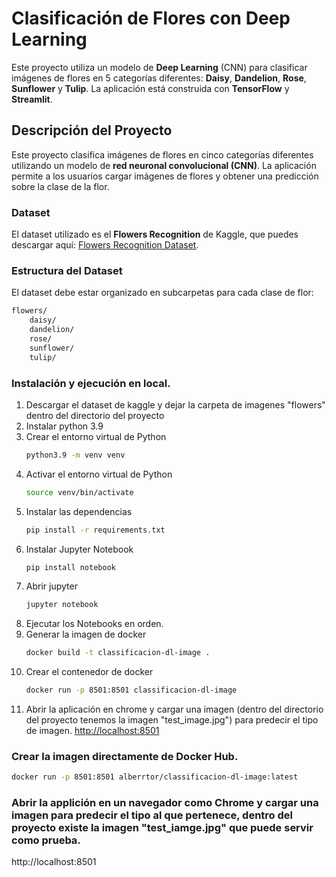 # Clasificación de Flores con Deep Learning

Este proyecto utiliza un modelo de **Deep Learning** (CNN) para clasificar imágenes de flores en 5 categorías diferentes: **Daisy**, **Dandelion**, **Rose**, **Sunflower** y **Tulip**. La aplicación está construida con **TensorFlow** y **Streamlit**.

## Descripción del Proyecto

Este proyecto clasifica imágenes de flores en cinco categorías diferentes utilizando un modelo de **red neuronal convolucional (CNN)**. La aplicación permite a los usuarios cargar imágenes de flores y obtener una predicción sobre la clase de la flor.

### Dataset

El dataset utilizado es el **Flowers Recognition** de Kaggle, que puedes descargar aquí: [Flowers Recognition Dataset](https://www.kaggle.com/datasets/alxmamaev/flowers-recognition).

### Estructura del Dataset

El dataset debe estar organizado en subcarpetas para cada clase de flor:

```bash
flowers/
    daisy/
    dandelion/
    rose/
    sunflower/
    tulip/
```

### Instalación y ejecución en local.
1. Descargar el dataset de kaggle y dejar la carpeta de imagenes "flowers" dentro del directorio del proyecto
3. Instalar python 3.9
4. Crear el entorno virtual de Python
    ```sh
    python3.9 -m venv venv
    ```
4. Activar el entorno virtual de Python
    ```sh
    source venv/bin/activate
    ```
5. Instalar las dependencias
    ```sh
    pip install -r requirements.txt
    ```
6. Instalar Jupyter Notebook
    ```sh
    pip install notebook
    ```
7. Abrir jupyter
    ```sh
    jupyter notebook
    ```
8. Ejecutar los Notebooks en orden.
9. Generar la imagen de docker
    ```sh
    docker build -t classificacion-dl-image .  
    ```
10. Crear el contenedor de docker
    ```sh
    docker run -p 8501:8501 classificacion-dl-image
    ```
11. Abrir la aplicación en chrome y cargar una imagen (dentro del directorio del proyecto tenemos la imagen "test_image.jpg") para predecir el tipo de imagen.
    [http://localhost:8501](http://localhost:8501)


### Crear la imagen directamente de Docker Hub.
```sh
docker run -p 8501:8501 alberrtor/classificacion-dl-image:latest
```

### Abrir la applición en un navegador como Chrome y cargar una imagen para predecir el tipo al que pertenece, dentro del proyecto existe la imagen "test_iamge.jpg" que puede servir como prueba.

http://localhost:8501
